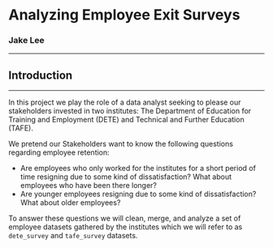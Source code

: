 # Analyzing Employee Exit Surveys
### Jake Lee
***
## Introduction
***
In this project we play the role of a data analyst seeking to please our stakeholders invested in two institutes: The Department of Education for Training and Employment (DETE) and Technical and Further Education (TAFE).

We pretend our Stakeholders want to know the following questions regarding employee retention:
- Are employees who only worked for the institutes for a short period of time resigning due to some kind of dissatisfaction? What about employees who have been there longer?
- Are younger employees resigning due to some kind of dissatisfaction? What about older employees?

To answer these questions we will clean, merge, and analyze a set of employee datasets gathered by the institutes which we will refer to as `dete_survey` and `tafe_survey` datasets.
